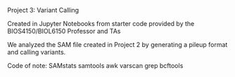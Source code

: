 Project 3: Variant Calling

Created in Jupyter Notebooks from starter code provided by the BIOS4150/BIOL6150 Professor and TAs

We analyzed the SAM file created in Project 2 by generating a pileup format and calling variants. 

Code of note:
SAMstats
samtools
awk
varscan
grep
bcftools
